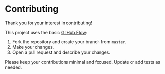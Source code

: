 # Contributing

Thank you for your interest in contributing!

This project uses the basic [GitHub Flow](https://guides.github.com/introduction/flow/):

1. Fork the repository and create your branch from `master`.
2. Make your changes.
3. Open a pull request and describe your changes.

Please keep your contributions minimal and focused. Update or add tests as needed.